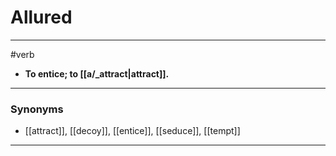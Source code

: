 # Allured
---
#verb
- **To entice; to [[a/_attract|attract]].**
---
### Synonyms
- [[attract]], [[decoy]], [[entice]], [[seduce]], [[tempt]]
---
